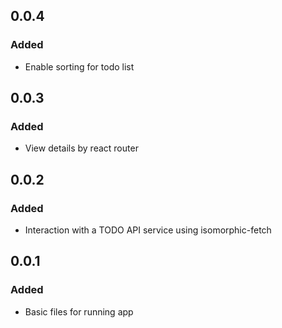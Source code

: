 ## 0.0.4
### Added
- Enable sorting for todo list

## 0.0.3
### Added
- View details by react router

## 0.0.2
### Added
- Interaction with a TODO API service using isomorphic-fetch

## 0.0.1
### Added
- Basic files for running app
